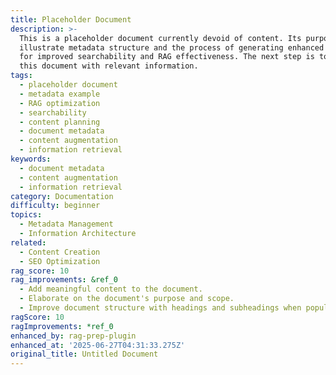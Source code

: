 ```yaml
---
title: Placeholder Document
description: >-
  This is a placeholder document currently devoid of content. Its purpose is to
  illustrate metadata structure and the process of generating enhanced metadata
  for improved searchability and RAG effectiveness. The next step is to populate
  this document with relevant information.
tags:
  - placeholder document
  - metadata example
  - RAG optimization
  - searchability
  - content planning
  - document metadata
  - content augmentation
  - information retrieval
keywords:
  - document metadata
  - content augmentation
  - information retrieval
category: Documentation
difficulty: beginner
topics:
  - Metadata Management
  - Information Architecture
related:
  - Content Creation
  - SEO Optimization
rag_score: 10
rag_improvements: &ref_0
  - Add meaningful content to the document.
  - Elaborate on the document's purpose and scope.
  - Improve document structure with headings and subheadings when populated.
ragScore: 10
ragImprovements: *ref_0
enhanced_by: rag-prep-plugin
enhanced_at: '2025-06-27T04:31:33.275Z'
original_title: Untitled Document
---
```


